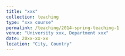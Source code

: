 ```yaml
---
title: "xxx"
collection: teaching
type: "xxx course"
permalink: /teaching/2014-spring-teaching-1
venue: "University xxx, Department xxx"
date: 20xx-xx-xx
location: "City, Country"
---
```

<!-- 
This is a description of a teaching experience. You can use markdown like any other post. -->
